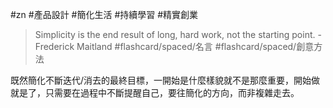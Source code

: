 #zn #產品設計 #簡化生活  #持續學習 #精實創業 

> Simplicity is the end result of long, hard work, not the starting point. -Frederick Maitland #flashcard/spaced/名言 #flashcard/spaced/創意方法

既然簡化不斷迭代/消去的最終目標，一開始是什麼樣貌就不是那麼重要，開始做就是了，只需要在過程中不斷提醒自己，要往簡化的方向，而非複雜走去。